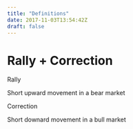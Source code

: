 ```yaml
---
title: "Definitions"
date: 2017-11-03T13:54:42Z
draft: false
---
```


# Rally + Correction

Rally

Short upward movement in a bear market

Correction

Short downard movement in a bull market
